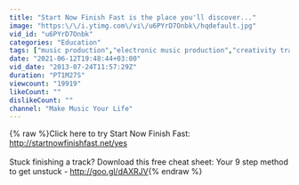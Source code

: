 ```yaml
---
title: "Start Now Finish Fast is the place you'll discover..."
image: "https:\/\/i.ytimg.com\/vi\/u6PYrD7Onbk\/hqdefault.jpg"
vid_id: "u6PYrD7Onbk"
categories: "Education"
tags: ["music production","electronic music production","creativity training"]
date: "2021-06-12T19:48:44+03:00"
vid_date: "2013-07-24T11:57:29Z"
duration: "PT1M27S"
viewcount: "19919"
likeCount: ""
dislikeCount: ""
channel: "Make Music Your Life"
---
```

{% raw %}Click here to try Start Now Finish Fast: <a rel="nofollow" target="blank" href="http://startnowfinishfast.net/yes">http://startnowfinishfast.net/yes</a><br /><br />Stuck finishing a track? Download this free cheat sheet: Your 9 step method to get unstuck - <a rel="nofollow" target="blank" href="http://goo.gl/dAXRJV">http://goo.gl/dAXRJV</a>{% endraw %}
